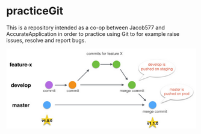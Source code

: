 # practiceGit
This is a repository intended as a co-op between Jacob577 and AccurateApplication in order to practice using Git to for example raise issues, resolve and report bugs.

![workflow](images/workflow.png)
